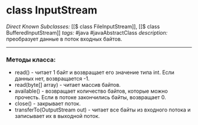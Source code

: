 # class InputStream

*Direct Known Subclasses:* [[$ class FileInputStream]], [[$ class BufferedInputStream]]
*tags:* #java #javaAbstractClass
*description:* преобразует данные в поток входных байтов.

---
### Методы класса:
- read() - читает 1 байт и возвращает его значение типа int. Если данных нет, возвращается -1.
- read(byte[] array) - читает массив байтов. 
- available() - возвращает количество байтов, которые можно прочесть. Если в потоке закончились байты, возвращает 0.
- close() - закрывает поток.
- transferTo(OutputStream out) - читает все байты из входного потока и записывает их в выходной поток.